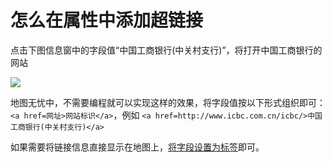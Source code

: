 # 怎么在属性中添加超链接

点击下图信息窗中的字段值“中国工商银行(中关村支行)”，将打开中国工商银行的网站

![](http://pic.dituwuyou.com/map%2Fpicture%2Fhyperlink.png)

地图无忧中，不需要编程就可以实现这样的效果，将字段值按以下形式组织即可：```<a href=网址>网站标识</a>```，例如 ```<a href=http://www.icbc.com.cn/icbc/>中国工商银行(中关村支行)</a>```

如果需要将链接信息直接显示在地图上，[将字段设置为标签](/display-label.html)即可。
